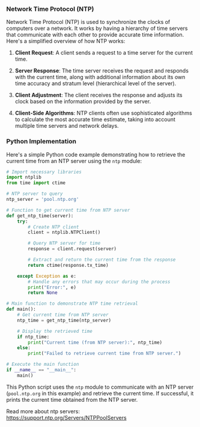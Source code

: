 ### Network Time Protocol (NTP)

Network Time Protocol (NTP) is used to synchronize the clocks of computers over a network. It works by having a hierarchy of time servers that communicate with each other to provide accurate time information. Here's a simplified overview of how NTP works:

1. **Client Request**: A client sends a request to a time server for the current time.

2. **Server Response**: The time server receives the request and responds with the current time, along with additional information about its own time accuracy and stratum level (hierarchical level of the server).

3. **Client Adjustment**: The client receives the response and adjusts its clock based on the information provided by the server.

4. **Client-Side Algorithms**: NTP clients often use sophisticated algorithms to calculate the most accurate time estimate, taking into account multiple time servers and network delays.

### Python Implementation

Here's a simple Python code example demonstrating how to retrieve the current time from an NTP server using the `ntp` module:

```python
# Import necessary libraries
import ntplib
from time import ctime

# NTP server to query
ntp_server = 'pool.ntp.org'

# Function to get current time from NTP server
def get_ntp_time(server):
    try:
        # Create NTP client
        client = ntplib.NTPClient()

        # Query NTP server for time
        response = client.request(server)

        # Extract and return the current time from the response
        return ctime(response.tx_time)

    except Exception as e:
        # Handle any errors that may occur during the process
        print("Error:", e)
        return None

# Main function to demonstrate NTP time retrieval
def main():
    # Get current time from NTP server
    ntp_time = get_ntp_time(ntp_server)

    # Display the retrieved time
    if ntp_time:
        print("Current time (from NTP server):", ntp_time)
    else:
        print("Failed to retrieve current time from NTP server.")

# Execute the main function
if __name__ == "__main__":
    main()
```

This Python script uses the `ntp` module to communicate with an NTP server (`pool.ntp.org` in this example) and retrieve the current time. If successful, it prints the current time obtained from the NTP server.

Read more about ntp servers: https://support.ntp.org/Servers/NTPPoolServers